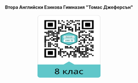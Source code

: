 <p align="center">
<b>Втора Английски Езикова Гимназия "Томас Джеферсън"</b>
<br>
<br>
  <a href="https://martinbyalov.github.io/gallery/"><img src="img/Gallery_short.png" width="200" height="200"></a>
</p
  

